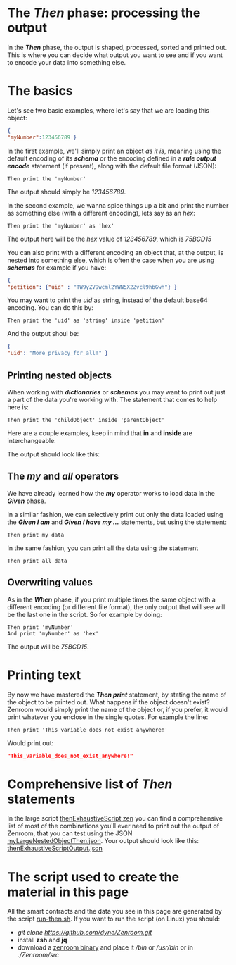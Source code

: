 <!-- Unused files
 
givenDebugOutputVerbose.json
givenLongOutput.json
 

Link file with relative path downloadable: 
<a href="./_media/examples/zencode_cookbook/thenExhaustiveScript.zen" download>thenExhaustiveScript.zen</a>
 
-->



# The ***Then*** phase: processing the output

In the ***Then*** phase, the output is shaped, processed, sorted and printed out. This is where you can decide what output you want to see and if you want to encode your data into something else. 

# The basics

Let's see two basic examples, where let's say that we are loading this object: 

```json
{
"myNumber":123456789 }
```

In the first example, we'll simply print an object *as it is*, meaning using the default encoding of its ***schema*** or the encoding defined in a ***rule output encode*** statement (if present), along with the default file format (JSON): 

```gherkin
Then print the 'myNumber' 
```

The output should simply be *123456789*.

In the second example, we wanna spice things up a bit and print the number as something else (with a different encoding), lets say as an *hex*:

```gherkin
Then print the 'myNumber' as 'hex'
```

The output here will be the *hex* value of *123456789*, which is *75BCD15*

You can also print with a different encoding an object that, at the output, is nested into something else, which is often the case when you are using ***schemas*** for example if you have:

```json
{
"petition": {"uid" : "TW9yZV9wcml2YWN5X2Zvcl9hbGwh"} }
```

You may want to print the *uid* as string, instead of the default base64 encoding. You can do this by: 

```gherkin
Then print the 'uid' as 'string' inside 'petition' 
```

And the output shoul be:

```json
{
"uid": "More_privacy_for_all!" }
```


## Printing nested objects

When working with ***dictionaries*** or ***schemas*** you may want to print out just a part of the data you're working with. The statement that comes to help here is: 

```gherkin
Then print the 'childObject' inside 'parentObject'
```

Here are a couple examples, keep in mind that **in** and **inside** are interchangeable:

[](../_media/examples/zencode_cookbook/thenCompleteScriptPart4.zen ':include :type=code gherkin')

The output should look like this:

[](../_media/examples/zencode_cookbook/thenCompleteOutputPart4.json ':include :type=code json')


## The ***my*** and ***all*** operators

We have already learned how the ***my*** operator works to load data in the ***Given*** phase.

In a similar fashion, we can selectively print out only the data loaded using the ***Given I am*** and ***Given I have my ...*** statements, but using the statement:

```gherkin
Then print my data
```

In the same fashion, you can print all the data using the statement

```gherkin
Then print all data
```

<!-- template 

## Sorting data output

We've learned that when using the ***Then print all data*** or ***Then print my data*** statements, Zenroom will automatically sort the output alphabetically, because *Determinism is King*. 

In case you need to have your output sorted differently, you can do this by explicitly printing every data object in the order you need. Assuming to have three strings, whose content match their name, we could for example need and inverse sorting, which we would achieve doing  something like: 

```gherkin
Then print 'C-String' 
Then print 'B-String' 
Then print 'A-String' 
```
-->

## Overwriting values

As in the ***When*** phase, if you print multiple times the same object with a different encoding (or different file format), the only output that will see will be the last one in the script. So for example by doing:

```gherkin
Then print 'myNumber' 
And print 'myNumber' as 'hex'
```

The output will be *75BCD15*.

# Printing text 

By now we have mastered the ***Then print*** statement, by stating the name of the object to be printed out.
What happens if the object doesn't exist? Zenroom would simply print the name of the object or, if you prefer, it would print whatever you enclose in the single quotes. For example the line:

```gherkin
Then print 'This variable does not exist anywhere!' 
```

Would print out: 

```JSON
"This_variable_does_not_exist_anywhere!" 
```




# Comprehensive list of *Then* statements

In the large script <a href="./_media/examples/zencode_cookbook/thenExhaustiveScript.zen" download>thenExhaustiveScript.zen</a> you can find a comprehensive list of most of the combinations you'll ever need to print out the output of Zenroom, that you can test using the JSON <a href="./_media/examples/zencode_cookbook/myLargeNestedObjectThen.json" download>myLargeNestedObjectThen.json</a>. Your output should look like this: <a href="./_media/examples/zencode_cookbook/thenExhaustiveScriptOutput.json" download>thenExhaustiveScriptOutput.json</a> 

# The script used to create the material in this page

All the smart contracts and the data you see in this page are generated by the script [run-then.sh](https://github.com/dyne/Zenroom/blob/master/test/zencode_cookbook/run-then.sh). If you want to run the script (on Linux) you should: 
 - *git clone https://github.com/dyne/Zenroom.git*
 - install **zsh** and **jq**
 - download a [zenroom binary](https://zenroom.org/#downloads) and place it */bin* or */usr/bin* or in *./Zenroom/src*


<!-- template 



One of Zenroom's strong points is the quality of the random generation (see [random test 1](https://github.com/DECODEproject/Zenroom/blob/master/test/random_hamming_gnuplot.sh) and [random test 2](https://github.com/DECODEproject/Zenroom/blob/master/test/random_rngtest_fips140-2.sh)), which happens to pass NIST's [tests](https://github.com/DECODEproject/Zenroom/blob/master/test/nist/run.sh), so let's start with generate an array of random numbers and get it printed out. 

Let's first go the super fast way to test code, entering the [Zenroom web demo](https://dev.zenroom.org/demo/). Copy this code into the *Zencode* tab on the top left of the page: 


[](../_media/examples/zencode_cookbook/randomArrayGeneration.zen ':include :type=code gherkin')



Then press the *RUN▶️* button to execute the script, the result should look like this:

![CreateArrayWebDemo](../_media/images/cookbookCreateArrayWebDemo.png)

We got a nice array here. You can play with the values *'16'* and *'32'*, to see both the array and the random numbers change their length. 

# Saving the output 

Once you're done with your array, it's time to go pro, meaning that we're leaving the web demo and moving to using Zenroom as *command line application* (CLI). 

 - The first step is to download a version of Zenroom that works on your system from the [Zenroom downloads](https://zenroom.org/#downloads). 
 - If you're using Linux, you'll want to place Zenroom in `/bin` or `/usr/sbin` (or just creat a simlink or an alias).
 - Third, fire up your favourite text editor, paste the smart contract in it and save it *arrayGenerator.zen*

Now you can let zenroom execute the script by launching the command:

```
zenroom -z arrayGenerator.zen 
```

The result will look like this: 

![CreateArrayRaspi](../_media/images/cookbookCreateArrayRaspi.png)

In the example Zenroom did graciously output first the licensing, then some information about the file and the execution setting, a warning, our array and finally a message stating the it correctly shutdown after using a certain amount of RAM...a lot of information: how do I get my array saved into a file that I can later use? 

On Linux, you can use: 

```bash
zenroom -z arrayGenerator.zen | tee myArrays.json
```

After running this command, a file named *myArrays.json* should have magically appeared in the folder you're in.

# Renaming the array: the *And* keyword

Open *myArray.json* with your text editor, and notice that the array produced with our first script is named "array": that is Zenroom's behaviour when creating objects. But what if that array should be called something else? First you will need to learn two concepts: 
 - All data manipulation has to occur in the *When* phase.
 - Each phase can have as many commands as you like, provided that they're on a different line and they begin with the keyword *And* 
For example, you can rename your array to *'myArray'* by running this script:

[](../_media/examples/zencode_cookbook/randomArrayRename.zen ':include :type=code gherkin')

Note that you need to use the **' '** in the line that renames the array, cause you may be generating and renaming a bunch of arrays already, like in this script:

[](../_media/examples/zencode_cookbook/randomArrayMultiple.zen ':include :type=code gherkin')


The script above will produce an output like this:


[](../_media/examples/zencode_cookbook/myArrays.json ':include :type=code json')



Certainly, at this point, your keen eye has noted something odd in the output...If in the Zencode I generated the arrays sorted by size, why is output sorted differently? Because in Zenroom, my friend,  [Determinism](https://github.com/DECODEproject/Zenroom/blob/master/test/deterministic_random_test.sh) is king, so Zenroom will by default sort the output alphabetically.



-->